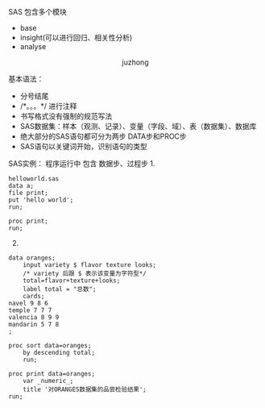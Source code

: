 SAS 包含多个模块
- base
- insight(可以进行回归、相关性分析)
- analyse


<center>juzhong</center>

基本语法：
  - 分号结尾
  - \/\*。。。\*\/ 进行注释
  - 书写格式没有强制的规范写法
  - SAS数据集：样本（观测、记录）、变量（字段、域）、表（数据集）、数据库
  - 绝大部分的SAS语句都可分为两步 DATA步和PROC步
  - SAS语句以关键词开始，识别语句的类型




SAS实例：
程序运行中 包含 数据步、过程步
1. 
``` SAS
helloworld.sas
data a;
file print;
put 'hello world';
run;

proc print;
run;
```
2. 
``` SAS
data oranges;
    input variety $ flavor texture looks;
    /* variety 后跟 $ 表示该变量为字符型*/
    total=flavor+texture+looks;
    label total = "总数";
    cards;
navel 9 8 6
temple 7 7 7
valencia 8 9 9
mandarin 5 7 8
;

proc sort data=oranges;
    by descending total;
    run;

proc print data=oranges;
    var _numeric_;
    title '对ORANGES数据集的品尝检验结果';
run;
  
